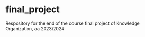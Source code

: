 # final_project
Respository for the end of the course final project of Knowledge Organization, aa 2023/2024
